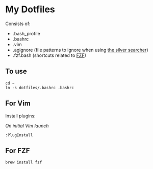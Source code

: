 # My Dotfiles

Consists of:

* .bash_profile
* .bashrc
* .vim
* .agignore (file patterns to ignore when using [the silver searcher](https://github.com/ggreer/the_silver_searcher))
* .fzf.bash (shortcuts related to [FZF](https://github.com/junegunn/fzf))

## To use

```shell
cd ~
ln -s dotfiles/.bashrc .bashrc
```

## For Vim

Install plugins:

_On initial Vim launch_

```VimL
:PlugInstall
```

## For FZF

```shell
brew install fzf
```
